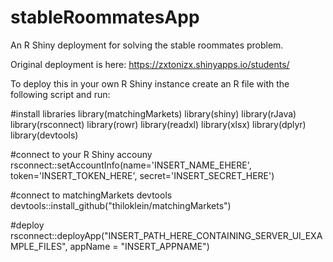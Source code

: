 # stableRoommatesApp
An R Shiny deployment for solving the stable roommates problem.

Original deployment is here: https://zxtonizx.shinyapps.io/students/

To deploy this in your own R Shiny instance create an R file with the following script and run:


#install libraries
library(matchingMarkets)
library(shiny)
library(rJava)
library(rsconnect)
library(rowr)
library(readxl)
library(xlsx)
library(dplyr) 
library(devtools) 

#connect to your R Shiny accouny
rsconnect::setAccountInfo(name='INSERT_NAME_EHERE',
                          token='INSERT_TOKEN_HERE',
                          secret='INSERT_SECRET_HERE')

#connect to matchingMarkets devtools
devtools::install_github("thiloklein/matchingMarkets")

#deploy
rsconnect::deployApp("INSERT_PATH_HERE_CONTAINING_SERVER_UI_EXAMPLE_FILES", appName = "INSERT_APPNAME")
